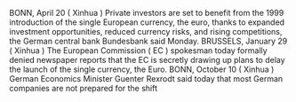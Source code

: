 BONN, April 20 ( Xinhua ) Private investors are set to benefit from the 1999 introduction of the single European currency, the euro, thanks to expanded investment opportunities, reduced currency risks, and rising competitions, the German central bank Bundesbank said Monday.
BRUSSELS, January 29 ( Xinhua ) The European Commission ( EC ) spokesman today formally denied newspaper reports that the EC is secretly drawing up plans to delay the launch of the single currency, the Euro.
BONN, October 10 ( Xinhua ) German Economics Minister Guenter Rexrodt said today that most German companies are not prepared for the shift
